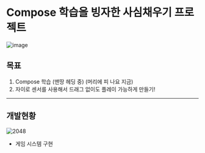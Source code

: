 # Compose 학습을 빙자한 사심채우기 프로젝트

![image](https://github.com/yangsooplus/Shaking2048/assets/69582122/8b08a941-db13-4ba0-b2f8-2f7037425f76)

## 목표
1. Compose 학습 (맨땅 헤딩 중) (머리에 피 나요 지금)
2. 자이로 센서를 사용해서 드래그 없이도 플레이 가능하게 만들기! 

---

## 개발현황


![2048](https://github.com/yangsooplus/Shaking2048/assets/69582122/34b6e6a8-2838-4f4f-a46c-11fddbc0c899)
- 게임 시스템 구현

